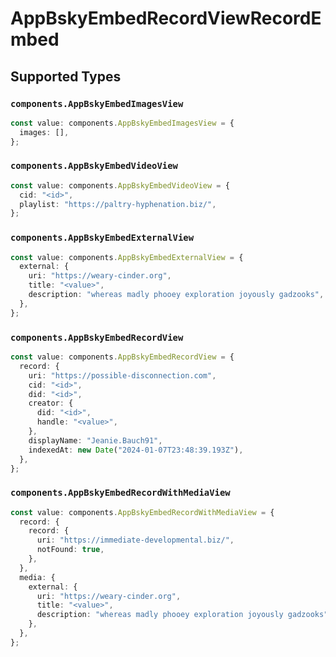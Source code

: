 # AppBskyEmbedRecordViewRecordEmbed


## Supported Types

### `components.AppBskyEmbedImagesView`

```typescript
const value: components.AppBskyEmbedImagesView = {
  images: [],
};
```

### `components.AppBskyEmbedVideoView`

```typescript
const value: components.AppBskyEmbedVideoView = {
  cid: "<id>",
  playlist: "https://paltry-hyphenation.biz/",
};
```

### `components.AppBskyEmbedExternalView`

```typescript
const value: components.AppBskyEmbedExternalView = {
  external: {
    uri: "https://weary-cinder.org",
    title: "<value>",
    description: "whereas madly phooey exploration joyously gadzooks",
  },
};
```

### `components.AppBskyEmbedRecordView`

```typescript
const value: components.AppBskyEmbedRecordView = {
  record: {
    uri: "https://possible-disconnection.com",
    cid: "<id>",
    did: "<id>",
    creator: {
      did: "<id>",
      handle: "<value>",
    },
    displayName: "Jeanie.Bauch91",
    indexedAt: new Date("2024-01-07T23:48:39.193Z"),
  },
};
```

### `components.AppBskyEmbedRecordWithMediaView`

```typescript
const value: components.AppBskyEmbedRecordWithMediaView = {
  record: {
    record: {
      uri: "https://immediate-developmental.biz/",
      notFound: true,
    },
  },
  media: {
    external: {
      uri: "https://weary-cinder.org",
      title: "<value>",
      description: "whereas madly phooey exploration joyously gadzooks",
    },
  },
};
```

